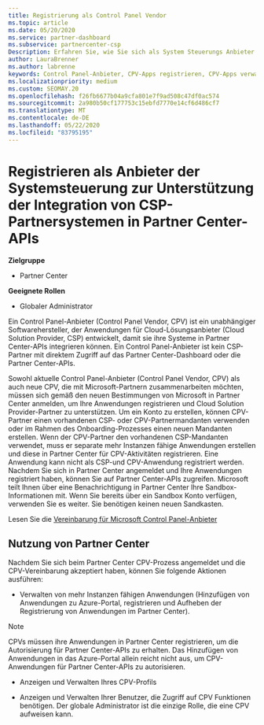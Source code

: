 ```yaml
---
title: Registrierung als Control Panel Vendor
ms.topic: article
ms.date: 05/20/2020
ms.service: partner-dashboard
ms.subservice: partnercenter-csp
Description: Erfahren Sie, wie Sie sich als System Steuerungs Anbieter (CPV) im Partner Center registrieren.
author: LauraBrenner
ms.author: labrenne
keywords: Control Panel-Anbieter, CPV-Apps registrieren, CPV-Apps verwalten
ms.localizationpriority: medium
ms.custom: SEOMAY.20
ms.openlocfilehash: f26fb6677b04a9cfa801e7f9ad508c47df0ac574
ms.sourcegitcommit: 2a980b50cf177753c15ebfd7770e14cf6d486cf7
ms.translationtype: MT
ms.contentlocale: de-DE
ms.lasthandoff: 05/22/2020
ms.locfileid: "83795195"
---
```

# <a name="enroll-as-a-control-panel-vendor-to-help-integrate-csp-partner-systems-with-partner-center-apis"></a>Registrieren als Anbieter der Systemsteuerung zur Unterstützung der Integration von CSP-Partnersystemen in Partner Center-APIs

**Zielgruppe**

- Partner Center

**Geeignete Rollen**

- Globaler Administrator

Ein Control Panel-Anbieter (Control Panel Vendor, CPV) ist ein unabhängiger Softwarehersteller, der Anwendungen für Cloud-Lösungsanbieter (Cloud Solution Provider, CSP) entwickelt, damit sie ihre Systeme in Partner Center-APIs integrieren können. Ein Control Panel-Anbieter ist kein CSP-Partner mit direktem Zugriff auf das Partner Center-Dashboard oder die Partner Center-APIs.

Sowohl aktuelle Control Panel-Anbieter (Control Panel Vendor, CPV) als auch neue CPV, die mit Microsoft-Partnern zusammenarbeiten möchten, müssen sich gemäß den neuen Bestimmungen von Microsoft in Partner Center anmelden, um Ihre Anwendungen registrieren und Cloud Solution Provider-Partner zu unterstützen. Um ein Konto zu erstellen, können CPV-Partner einen vorhandenen CSP- oder CPV-Partnermandanten verwenden oder im Rahmen des Onboarding-Prozesses einen neuen Mandanten erstellen. Wenn der CPV-Partner den vorhandenen CSP-Mandanten verwendet, muss er separate mehr Instanzen fähige Anwendungen erstellen und diese in Partner Center für CPV-Aktivitäten registrieren. Eine Anwendung kann nicht als CSP-und CPV-Anwendung registriert werden. Nachdem Sie sich in Partner Center angemeldet und Ihre Anwendungen registriert haben, können Sie auf Partner Center-APIs zugreifen.  Microsoft teilt Ihnen über eine Benachrichtigung in Partner Center Ihre Sandbox-Informationen mit. Wenn Sie bereits über ein Sandbox Konto verfügen, verwenden Sie es weiter. Sie benötigen keinen neuen Sandkasten.

Lesen Sie die [Vereinbarung für Microsoft Control Panel-Anbieter](https://go.microsoft.com/fwlink/?linkid=2055198)


## <a name="working-in-partner-center"></a>Nutzung von Partner Center
Nachdem Sie sich beim Partner Center CPV-Prozess angemeldet und die CPV-Vereinbarung akzeptiert haben, können Sie folgende Aktionen ausführen:

- Verwalten von mehr Instanzen fähigen Anwendungen (Hinzufügen von Anwendungen zu Azure-Portal, registrieren und Aufheben der Registrierung von Anwendungen im Partner Center).

>[!Note] 
>CPVs müssen ihre Anwendungen in Partner Center registrieren, um die Autorisierung für Partner Center-APIs zu erhalten. Das Hinzufügen von Anwendungen in das Azure-Portal allein reicht nicht aus, um CPV-Anwendungen für Partner Center-APIs zu autorisieren. 

- Anzeigen und Verwalten Ihres CPV-Profils 

- Anzeigen und Verwalten Ihrer Benutzer, die Zugriff auf CPV Funktionen benötigen. Der globale Administrator ist die einzige Rolle, die eine CPV aufweisen kann.


